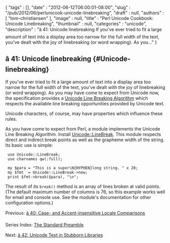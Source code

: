 {
   "tags" : [],
   "date" : "2012-06-12T06:00:01-08:00",
   "slug" : "/pub/2012/06/perlunicook-unicode-linebreaking",
   "draft" : null,
   "authors" : [
      "tom-christiansen"
   ],
   "image" : null,
   "title" : "Perl Unicode Cookbook: Unicode Linebreaking",
   "thumbnail" : null,
   "categories" : "unicode",
   "description" : "â 41: Unicode linebreaking If you've ever tried to fit a large amount of text into a display area too narrow for the full width of the text, you've dealt with the joy of linebreaking (or word wrapping). As you..."
}





â 41: Unicode linebreaking {#Unicode-linebreaking}
--------------------------

If you've ever tried to fit a large amount of text into a display area
too narrow for the full width of the text, you've dealt with the joy of
linebreaking (or word wrapping). As you may have come to expect from
Unicode now, the specification provides a [Unicode Line Breaking
Algorithm](http://www.unicode.org/reports/tr14/) which respects the
available line breaking opportunities provided by Unicode text.

Unicode characters, of course, may have properties which influence these
rules.

As you have come to expect from Perl, a module implements the Unicode
Line Breaking Algorithm. Install
[Unicode::LineBreak](http://search.cpan.org/perldoc?Unicode::LineBreak).
This module respects direct and indirect break points as well as the
grapheme width of the string. Its basic use is simple:

     use Unicode::LineBreak;
     use charnames qw(:full);

     my $para = "This is a super\N{HYPHEN}long string. " x 20;
     my $fmt  = Unicode::LineBreak->new;
     print $fmt->break($para), "\n";

The result of its `break()` method is an array of lines broken at valid
points. (The default maximum number of columns is 76, so this example
works well for email and console use. See the module's documentation for
other configuration options.)

Previous: [â 40: Case- and Accent-insensitive Locale
Comparisons](/media/_pub_2012_06_perlunicook-unicode-linebreaking/perlunicook-case--and-accent-insensitive-locale-comparison.html)

Series Index: [The Standard
Preamble](/media/_pub_2012_06_perlunicook-unicode-linebreaking/perlunicook-standard-preamble.html)

Next: [â 42: Unicode Text in Stubborn
Libraries](/media/_pub_2012_06_perlunicook-unicode-linebreaking/perlunicook-unicode-text-in-stubborn-libraries.html)


